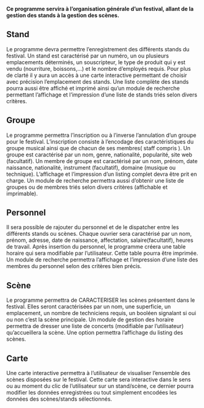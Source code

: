 **Ce programme servira à l’organisation générale d’un festival, allant de la gestion des stands à la gestion des scènes.**

## Stand ##
Le programme devra permettre l’enregistrement des différents stands du festival. Un stand est caractérisé par un numéro, un ou plusieurs emplacements déterminés, un souscripteur, le type de produit qui y est vendu (nourriture, boissons,…) et le nombre d’employés requis. Pour plus de clarté il y aura un accès à une carte interactive permettant de choisir avec précision l’emplacement des stands. Une liste complète des stands pourra aussi être affiché et imprimé ainsi qu’un module de recherche permettant l’affichage et l’impression d’une liste de stands triés selon divers critères.

## Groupe ##
Le programme permettra l’inscription ou à l’inverse l’annulation d’un groupe pour le festival. L’inscription consiste à l’encodage des caractéristiques du groupe musical ainsi que de chacun de ses membres( staff compris ). Un groupe est caractérisé par un nom, genre, nationalité, popularité, site web (facultatif). Un membre de groupe est caractérisé par un nom, prénom, date naissance, nationalité, instrument (facultatif), domaine (musique ou technique).  L’affichage et l’impression d’un listing complet devra être prit en charge. Un module de recherche permettra aussi d’obtenir une liste de groupes ou de membres triés selon divers critères (affichable et imprimable).

## Personnel ##
Il sera possible de rajouter du personnel et de le dispatcher entre les différents stands ou scènes. Chaque ouvrier sera caractérisé par un nom, prénom, adresse, date de naissance, affectation, salaire(facultatif), heures de travail. Après insertion du personnel, le programme créera une table horaire qui sera modifiable par l’utilisateur. Cette table pourra être imprimée. Un module de recherche permettra l’affichage et l’impression d’une liste des membres du personnel selon des critères bien précis.

## Scène ##
Le programme permettra de CARACTERISER les scènes présentent dans le festival. Elles seront caractérisées par un nom, une superficie, un emplacement, un nombre de techniciens requis, un booléen signalant si oui ou non c’est la scène principale. Un module de gestion des horaire permettra de dresser une liste de concerts (modifiable par l’utilisateur) qu’accueillera la scène. Une option permettra l’affichage du listing des scènes.

## Carte ##
Une carte interactive permettra à l’utilisateur de visualiser l’ensemble des scènes disposées sur le festival. Cette carte sera interactive dans le sens ou au moment du clic de l’utilisateur sur un stand/scène, ce dernier pourra modifier les données enregistrées ou tout simplement encodées les données des scènes/stands sélectionnés.